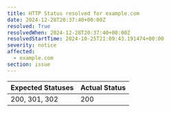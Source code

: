 ```yaml
---
title: HTTP Status resolved for example.com
date: 2024-12-28T20:37:40+00:00Z
resolved: True
resolvedWhen: 2024-12-28T20:37:40+00:00Z
resolvedStartTime: 2024-10-25T21:09:43.191474+00:00
severity: notice
affected:
  - example.com
section: issue
---
```


| Expected Statuses | Actual Status  |
|-------------------|----------------|
| 200, 301, 302 | 200 |
